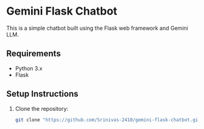 # Gemini Flask Chatbot

This is a simple chatbot built using the Flask web framework and Gemini LLM.

## Requirements

- Python 3.x
- Flask

## Setup Instructions

1. Clone the repository:
   ```bash
   git clone "https://github.com/Srinivas-2410/gemini-flask-chatbot.git"
